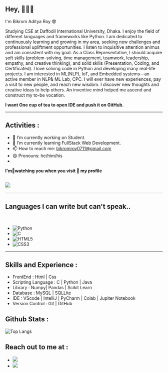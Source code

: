 ## Hey, 🙋🏼‍♂️
<p>I'm Bikrom Aditya Roy 😎</p>

<p>Studying CSE at Daffodil International University, Dhaka. I enjoy the field of different languages and frameworks like Python.
I am dedicated to continuously learning and growing in my area, seeking new challenges and professional upliftment opportunities.
I listen to inquisitive attention animus and am consistent with my goal. 
As a Class Representative, I should acquire soft skills (problem-solving, time management, teamwork, leadership, empathy, and creative thinking),  and solid skills (Presentation, Coding, and Certificated). 
I love solving code in Python and developing many real-life projects. I am interested in ML(NLP), IoT, and Embedded systems—an active member in NLP& ML Lab, CPC.
I will ever have new experiences, pay a visit to new people, and reach new wisdom.  I discover new thoughts and creative ideas to help others. An inventive mind helped me ascend and construct my to-be vocation.
</p>
 <p><b>I want One cup of tea to open IDE and push it on GitHub. </b></p> 

<hr />

## Activities  :

- 🔭 I’m currently working on Student. 
- 🌱 I’m currently learning FullStack Web Development. 
- 📫 How to reach me: bikromroy0711@gmail.com 
- 😄 Pronouns: he/him/his
- 
<p><b>I'm📝watching you when you visit 👀 my profile </b></p>

## ![](https://komarev.com/ghpvc/?username=ADATYA&color=brightgreen) 

<hr />

## Languages I can write but  can't speak..

<br />

* ![Python](https://img.shields.io/badge/python-3670A0?style=for-the-badge&logo=python&logoColor=ffdd54) &nbsp;
* ![C](https://img.shields.io/badge/c-%2300599C.svg?style=for-the-badge&logo=c&logoColor=white) &nbsp;
* ![HTML5](https://img.shields.io/badge/html5-%23E34F26.svg?style=for-the-badge&logo=html5&logoColor=white) &nbsp;
* ![CSS3](https://img.shields.io/badge/css3-%231572B6.svg?style=for-the-badge&logo=css3&logoColor=white)
<hr />

##  Skills and Experience :

- FrontEnd           : Html | Css 
- Scripting Language : C | Python | Java
- Library            : Numpy| Pandas | Scikit Learn 
- Database           : MySQL | SQLLite 
- IDE                : VScode | IntelliJ | PyCharm | Colab | Jupiter Notebook
- Version Control     : Git | GitHub

##  Github Stats : 
![Top Langs](https://github-readme-stats.vercel.app/api/top-langs/?username=ADATYA) &nbsp;


## Reach out to me at :
* [<img src="https://img.shields.io/badge/linkedin-%230077B5.svg?&style=for-the-badge&logo=linkedin&logoColor=white" />](https://www.linkedin.com/in/bikromroy/) &nbsp;
* [<img src ="https://img.shields.io/badge/Email-Here-%23E4405F.svg?&style=for-the-badge&logo=&logoColor=white%22">](bikromroy0711@gmail.com)



